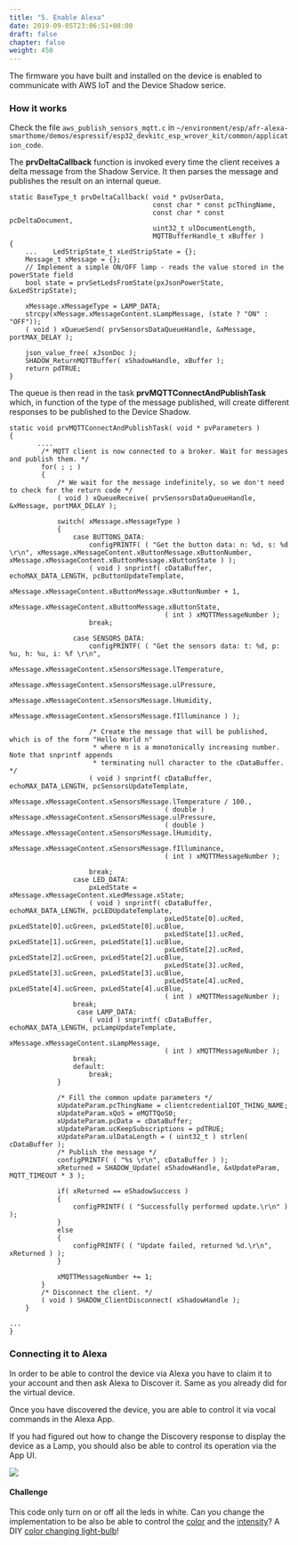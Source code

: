 ```yaml
---
title: "5. Enable Alexa"
date: 2019-09-05T23:06:51+08:00
draft: false
chapter: false
weight: 450
---
```


The firmware you have built and installed on the device is enabled to communicate with AWS IoT and the Device Shadow serice.

### How it works

Check the file `aws_publish_sensors_mqtt.c` in `~/environment/esp/afr-alexa-smarthome/demos/espressif/esp32_devkitc_esp_wrover_kit/common/application_code`.

The **prvDeltaCallback** function is invoked every time the client receives a delta message from the Shadow Service. It then parses the message and publishes the result on an internal queue.

```
static BaseType_t prvDeltaCallback( void * pvUserData,
                                    const char * const pcThingName,
                                    const char * const pcDeltaDocument,
                                    uint32_t ulDocumentLength,
                                    MQTTBufferHandle_t xBuffer )
{
    ...    LedStripState_t xLedStripState = {};
    Message_t xMessage = {};
    // Implement a simple ON/OFF lamp - reads the value stored in the powerState field 
    bool state = prvSetLedsFromState(pxJsonPowerState, &xLedStripState); 
        
    xMessage.xMessageType = LAMP_DATA;
    strcpy(xMessage.xMessageContent.sLampMessage, (state ? "ON" : "OFF"));
    ( void ) xQueueSend( prvSensorsDataQueueHandle, &xMessage, portMAX_DELAY );

    json_value_free( xJsonDoc );
    SHADOW_ReturnMQTTBuffer( xShadowHandle, xBuffer );
    return pdTRUE;
}
```

The queue is then read in the task **prvMQTTConnectAndPublishTask** which, in function of the type of the message published, will create different responses to be published to the Device Shadow.


```
static void prvMQTTConnectAndPublishTask( void * pvParameters )
{
       ....
        /* MQTT client is now connected to a broker. Wait for messages and publish them. */
        for( ; ; )
        {
            /* We wait for the message indefinitely, so we don't need to check for the return code */
            ( void ) xQueueReceive( prvSensorsDataQueueHandle, &xMessage, portMAX_DELAY );

            switch( xMessage.xMessageType )
            {
                case BUTTONS_DATA:
                    configPRINTF( ( "Get the button data: n: %d, s: %d \r\n", xMessage.xMessageContent.xButtonMessage.xButtonNumber, xMessage.xMessageContent.xButtonMessage.xButtonState ) );
                    ( void ) snprintf( cDataBuffer, echoMAX_DATA_LENGTH, pcButtonUpdateTemplate,
                                       xMessage.xMessageContent.xButtonMessage.xButtonNumber + 1,
                                       xMessage.xMessageContent.xButtonMessage.xButtonState,
                                       ( int ) xMQTTMessageNumber );
                    break;

                case SENSORS_DATA:
                    configPRINTF( ( "Get the sensors data: t: %d, p: %u, h: %u, i: %f \r\n",
                                    xMessage.xMessageContent.xSensorsMessage.lTemperature,
                                    xMessage.xMessageContent.xSensorsMessage.ulPressure,
                                    xMessage.xMessageContent.xSensorsMessage.lHumidity,
                                    xMessage.xMessageContent.xSensorsMessage.fIlluminance ) );

                    /* Create the message that will be published, which is of the form "Hello World n"
                     * where n is a monotonically increasing number. Note that snprintf appends
                     * terminating null character to the cDataBuffer. */
                    ( void ) snprintf( cDataBuffer, echoMAX_DATA_LENGTH, pcSensorsUpdateTemplate,
                                       xMessage.xMessageContent.xSensorsMessage.lTemperature / 100.,
                                       ( double ) xMessage.xMessageContent.xSensorsMessage.ulPressure,
                                       ( double ) xMessage.xMessageContent.xSensorsMessage.lHumidity,
                                       xMessage.xMessageContent.xSensorsMessage.fIlluminance,
                                       ( int ) xMQTTMessageNumber );

                    break;
                case LED_DATA:
                    pxLedState = xMessage.xMessageContent.xLedMessage.xState;
                    ( void ) snprintf( cDataBuffer, echoMAX_DATA_LENGTH, pcLEDUpdateTemplate,
                                       pxLedState[0].ucRed, pxLedState[0].ucGreen, pxLedState[0].ucBlue,
                                       pxLedState[1].ucRed, pxLedState[1].ucGreen, pxLedState[1].ucBlue,
                                       pxLedState[2].ucRed, pxLedState[2].ucGreen, pxLedState[2].ucBlue,
                                       pxLedState[3].ucRed, pxLedState[3].ucGreen, pxLedState[3].ucBlue,
                                       pxLedState[4].ucRed, pxLedState[4].ucGreen, pxLedState[4].ucBlue,
                                       ( int ) xMQTTMessageNumber );
                break;
                 case LAMP_DATA:
                    ( void ) snprintf( cDataBuffer, echoMAX_DATA_LENGTH, pcLampUpdateTemplate,
                                        xMessage.xMessageContent.sLampMessage,
                                       ( int ) xMQTTMessageNumber );
                break;
                default:
                    break;
            }

            /* Fill the common update parameters */
            xUpdateParam.pcThingName = clientcredentialIOT_THING_NAME;
            xUpdateParam.xQoS = eMQTTQoS0;
            xUpdateParam.pcData = cDataBuffer;
            xUpdateParam.ucKeepSubscriptions = pdTRUE;
            xUpdateParam.ulDataLength = ( uint32_t ) strlen( cDataBuffer );
            /* Publish the message */
            configPRINTF( ( "%s \r\n", cDataBuffer ) );
            xReturned = SHADOW_Update( xShadowHandle, &xUpdateParam, MQTT_TIMEOUT * 3 );

            if( xReturned == eShadowSuccess )
            {
                configPRINTF( ( "Successfully performed update.\r\n" ) );
            }
            else
            {
                configPRINTF( ( "Update failed, returned %d.\r\n", xReturned ) );
            }

            xMQTTMessageNumber += 1;
        }
        /* Disconnect the client. */
        ( void ) SHADOW_ClientDisconnect( xShadowHandle );
    }

...
}
```



### Connecting it to Alexa

In order to be able to control the device via Alexa you have to claim it to your account and then ask Alexa to Discover it. Same as you already did for the virtual device.

Once you have discovered the device, you are able to control it via vocal commands in the Alexa App. 

If you had figured out how to change the Discovery response to display the device as a Lamp, you should also be able to control its operation via the App UI.

![](/images/alexa-app-lamp.png?width=250)

#### Challenge
This code only turn on or off all the leds in white. Can you change the implementation to be also be able to control the [color](https://developer.amazon.com/docs/device-apis/alexa-colorcontroller.html) and the [intensity](https://developer.amazon.com/docs/device-apis/alexa-brightnesscontroller.html)? A DIY [color changing light-bulb](https://developer.amazon.com/docs/smarthome/connect-a-color-changing-light-bulb-to-alexa.html)!
